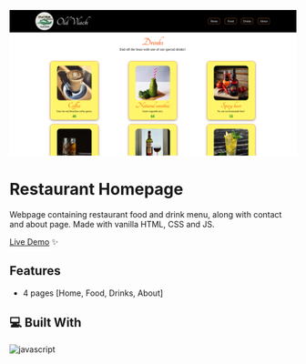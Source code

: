 ![Example Image](restaurantPage.png)

# Restaurant Homepage
Webpage containing restaurant food and drink menu, along with contact and about page. Made with vanilla HTML, CSS and JS.

[Live Demo](https://dulebondok.github.io/restaurant-page/) ✨

## Features
- 4 pages [Home, Food, Drinks, About]

## 💻 Built With
![javascript](https://skillicons.dev/icons?i=js,html,css&perline=10)
